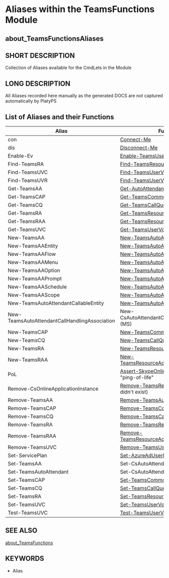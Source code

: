 # Aliases within the TeamsFunctions Module

## about_TeamsFunctionsAliases

## SHORT DESCRIPTION

Collection of Aliases available for the CmdLets in the Module

## LONG DESCRIPTION

All Aliases recorded here manually as the generated DOCS are not captured automatically by PlatyPS

## List of Aliases and their Functions

| Alias                                         | Function                                                                                      |
| --------------------------------------------- | --------------------------------------------------------------------------------------------- |
| con                                           | [Connect-Me](../docs/Connect-Me.md)                                                             |
| dis                                           | [Disconnect-Me](../docs/Disconnect-Me.md)                                                       |
| Enable-Ev                                     | [Enable-TeamsUserForEnterpriseVoice](../docs/Enable-TeamsUserForEnterpriseVoice.md)             |
| Find-TeamsRA                                  | [Find-TeamsResourceAccount](../docs/Find-TeamsResourceAccount.md)                               |
| Find-TeamsUVC                                 | [Find-TeamsUserVoiceConfig](../docs/Find-TeamsUserVoiceConfig.md)                               |
| Find-TeamsUVR                                 | [Find-TeamsUserVoiceRouting](../docs/Find-TeamsUserVoiceRouting.md)                             |
| Get-TeamsAA                                   | [Get-AutoAttendant](../docs/Get-AutoAttendant.md)                                               |
| Get-TeamsCAP                                  | [Get-TeamsCommonAreaPhone](../docs/Get-TeamsCommonAreaPhone.md)                                 |
| Get-TeamsCQ                                   | [Get-TeamsCallQueue](../docs/Get-TeamsCallQueue.md)                                             |
| Get-TeamsRA                                   | [Get-TeamsResourceAccount](../docs/Get-TeamsResourceAccount.md)                                 |
| Get-TeamsRAA                                  | [Get-TeamsResourceAccountAssociation](../docs/Get-TeamsResourceAccountAssociation.md)           |
| Get-TeamsUVC                                  | [Get-TeamsUserVoiceConfig](../docs/Get-TeamsUserVoiceConfig.md)                                 |
| New-TeamsAA                                   | [New-TeamsAutoAttendant](../docs/New-TeamsAutoAttendant.md)                                     |
| New-TeamsAAEntity                             | [New-TeamsAutoAttendantCallableEntity](../docs/New-TeamsAutoAttendantCallableEntity.md)         |
| New-TeamsAAFlow                               | [New-TeamsAutoAttendant](../docs/New-TeamsAutoAttendant.md)                                     |
| New-TeamsAAMenu                               | [New-TeamsAutoAttendant](../docs/New-TeamsAutoAttendant.md)                                     |
| New-TeamsAAOption                             | [New-TeamsAutoAttendant](../docs/New-TeamsAutoAttendant.md)                                     |
| New-TeamsAAPrompt                             | [New-TeamsAutoAttendant](../docs/New-TeamsAutoAttendant.md)                                     |
| New-TeamsAASchedule                           | [New-TeamsAutoAttendant](../docs/New-TeamsAutoAttendant.md)                                     |
| New-TeamsAAScope                              | [New-TeamsAutoAttendant](../docs/New-TeamsAutoAttendant.md)                                     |
| New-TeamsAutoAttendantCallableEntity          | [New-TeamsAutoAttendantCallableEntity](../docs/New-TeamsAutoAttendantCallableEntity.md)         |
| New-TeamsAutoAttendantCallHandlingAssociation | New-CsAutoAttendantCallHandlingAssociation (MS)                                               |
| New-TeamsCAP                                  | [New-TeamsCommonAreaPhone](../docs/New-TeamsCommonAreaPhone.md)                                 |
| New-TeamsCQ                                   | [New-TeamsCallQueue](../docs/New-TeamsCallQueue.md)                                             |
| New-TeamsRA                                   | [New-TeamsResourceAccount](../docs/New-TeamsResourceAccount.md)                                 |
| New-TeamsRAA                                  | [New-TeamsResourceAccountAssociation](../docs/New-TeamsResourceAccountAssociation.md)           |
| PoL                                           | [Assert-SkypeOnlineConnection](../docs/Assert-SkypeOnlineConnection.md) - think: "ping-of-life" |
| Remove-CsOnlineApplicationInstance            | [Remove-TeamsResourceAccount](../docs/Remove-TeamsResourceAccount.md) (this didn't exist)       |
| Remove-TeamsAA                                | [Remove-TeamsAutoAttendant](../docs/Remove-TeamsAutoAttendant.md)                               |
| Remove-TeamsCAP                               | [Remove-TeamsCommonAreaPhone](../docs/Remove-TeamsCommonAreaPhone.md)                           |
| Remove-TeamsCQ                                | [Remove-TeamsCallQueue](../docs/Remove-TeamsCallQueue.md)                                       |
| Remove-TeamsRA                                | [Remove-TeamsResourceAccount](../docs/Remove-TeamsResourceAccount.md)                           |
| Remove-TeamsRAA                               | [Remove-TeamsResourceAccountAssociation](../docs/Remove-TeamsResourceAccountAssociation.md)     |
| Remove-TeamsUVC                               | [Remove-TeamsUserVoiceConfig](../docs/Remove-TeamsUserVoiceConfig.md)                           |
| Set-ServicePlan                               | [Set-AzureAdUserLicenseServicePlan](../docs/Set-AzureAdUserLicenseServicePlan.md)               |
| Set-TeamsAA                                   | Set-CsAutoAttendant (MS)                                                                      |
| Set-TeamsAutoAttendant                        | Set-CsAutoAttendant (MS)                                                                      |
| Set-TeamsCAP                                  | [Set-TeamsCommonAreaPhone](../docs/Set-TeamsCommonAreaPhone.md)                                 |
| Set-TeamsCQ                                   | [Set-TeamsCallQueue](../docs/Set-TeamsCallQueue.md)                                             |
| Set-TeamsRA                                   | [Set-TeamsResourceAccount](../docs/Set-TeamsResourceAccount.md)                                 |
| Set-TeamsUVC                                  | [Set-TeamsUserVoiceConfig](../docs/Set-TeamsUserVoiceConfig.md)                                 |
| Test-TeamsUVC                                 | [Test-TeamsUserVoiceConfig](..../docs/Test-TeamsUserVoiceConfig.md)                               |

## SEE ALSO

[about_TeamsFunctions](about_TeamsFunctions.md)

## KEYWORDS

- Alias
